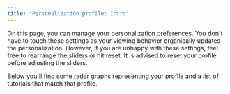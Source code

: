 ```yaml
---
title: "Personalization profile: Intro"
---
```


<le-title lines="Turbo personalization" as="h1"></le-title>

<article>
<p>On this page, you can manage your personalization preferences. You don't have to touch these settings as your viewing behavior organically updates the personalization. However, if you are unhappy with these settings, feel free to rearrange the sliders or hit reset. It is advised to reset your profile before adjusting the sliders.</p>
<p>Below you'll find some radar graphs representing your profile and a list of tutorials that match that profile.</p>
</article>

